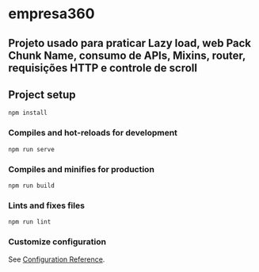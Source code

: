 # empresa360

## Projeto usado para praticar Lazy load, web Pack Chunk Name, consumo de APIs, Mixins, router, requisições HTTP e controle de scroll

## Project setup
```
npm install
```

### Compiles and hot-reloads for development
```
npm run serve
```

### Compiles and minifies for production
```
npm run build
```

### Lints and fixes files
```
npm run lint
```

### Customize configuration
See [Configuration Reference](https://cli.vuejs.org/config/).

